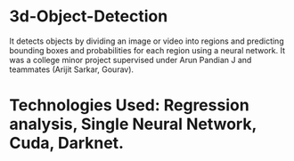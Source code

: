 # 3d-Object-Detection
It detects objects by dividing an image or video into regions and predicting bounding boxes and
probabilities for each region using a neural network.
It was a college minor project supervised under Arun Pandian J and teammates (Arijit Sarkar, Gourav).  

# Technologies Used: Regression analysis, Single Neural Network, Cuda, Darknet.
